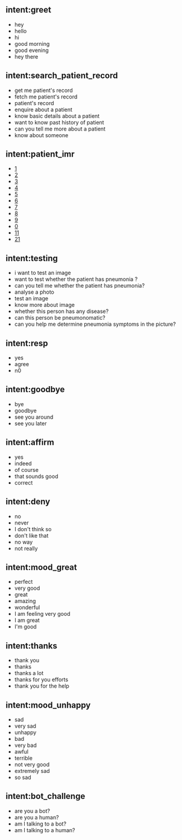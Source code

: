## intent:greet
- hey
- hello
- hi
- good morning
- good evening
- hey there

## intent:search_patient_record
- get me patient's record
- fetch me patient's record
- patient's record
- enquire about a patient
- know basic details about a patient
- want to know past history of patient
- can you tell me more about a patient
- know about someone

## intent:patient_imr
- [1](number)
- [2](number)
- [3](number)
- [4](number)
- [5](number)
- [6](number)
- [7](number)
- [8](number)
- [9](number)
- [0](number)
- [11](number)
- [21](number)

## intent:testing
- i want to test an image
- want to test whether the patient has pneumonia ?
- can you tell me whether the patient has pneumonia?
- analyse a photo
- test an image
- know more about image
- whether this person has any disease?
- can this person be pneumonomatic?
- can you help me determine pneumonia symptoms in the picture?

## intent:resp
- yes
- agree
- n0

## intent:goodbye
- bye
- goodbye
- see you around
- see you later

## intent:affirm
- yes
- indeed
- of course
- that sounds good
- correct

## intent:deny
- no
- never
- I don't think so
- don't like that
- no way
- not really

## intent:mood_great
- perfect
- very good
- great
- amazing
- wonderful
- I am feeling very good
- I am great
- I'm good

## intent:thanks
- thank you
- thanks
- thanks a lot
- thanks for you efforts
- thank you for the help

## intent:mood_unhappy
- sad
- very sad
- unhappy
- bad
- very bad
- awful
- terrible
- not very good
- extremely sad
- so sad

## intent:bot_challenge
- are you a bot?
- are you a human?
- am I talking to a bot?
- am I talking to a human?
